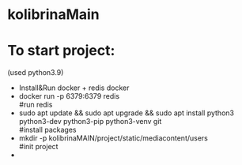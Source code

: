 # kolibrinaMain
<h1>To start project:</h1>
(used python3.9)
<ul>
  <li>Install&Run docker + redis docker</li>
  <li>docker run -p 6379:6379 redis</li> #run redis
  <li>sudo apt update && sudo apt upgrade && sudo apt install python3 python3-dev python3-pip python3-venv git</li> #install packages
  <li>mkdir -p kolibrinaMAIN/project/static/mediacontent/users</li> #init project
  <li></li>
</ul>
